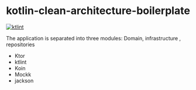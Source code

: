 
# kotlin-clean-architecture-boilerplate


[![ktlint](https://img.shields.io/badge/code%20style-%E2%9D%A4-FF4081.svg)](https://ktlint.github.io/)

The application is separated into three modules: Domain, infrastructure , repositories


- Ktor
- ktlint
- Koin
- Mockk
- jackson